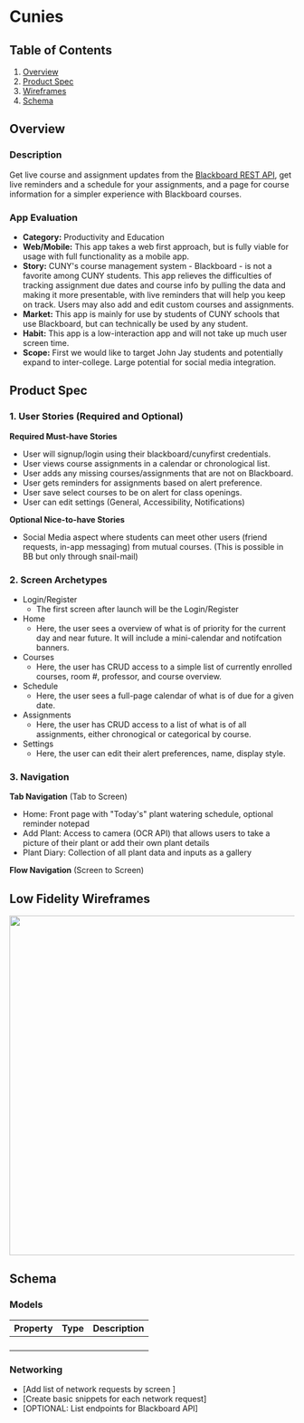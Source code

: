 # Cunies

## Table of Contents
1. [Overview](#Overview)
1. [Product Spec](#Product-Spec)
1. [Wireframes](#Wireframes)
2. [Schema](#Schema)

## Overview
### Description
Get live course and assignment updates from the [Blackboard REST API](https://developer.blackboard.com/), get live reminders and a schedule for your assignments, and a page for course information for a simpler experience with Blackboard courses.

### App Evaluation
- **Category:** Productivity and Education
- **Web/Mobile:** This app takes a web first approach, but is fully viable for usage with full functionality as a mobile app. 
- **Story:** CUNY's course management system - Blackboard  - is not a favorite among CUNY students. This app relieves the difficulties of tracking assignment due dates and course info by pulling the data and making it more presentable, with live reminders that will help you keep on track. Users may also add and edit custom courses and assignments.
- **Market:** This app is mainly for use by students of CUNY schools that use Blackboard, but can technically be used by any student.
- **Habit:** This app is a low-interaction app and will not take up much user screen time.
- **Scope:** First we would like to target John Jay students and potentially expand to inter-college. Large potential for social media integration.

## Product Spec

### 1. User Stories (Required and Optional)

**Required Must-have Stories**

* User will signup/login using their blackboard/cunyfirst credentials.
* User views course assignments in a calendar or chronological list.
* User adds any missing courses/assignments that are not on Blackboard.
* User gets reminders for assignments based on alert preference.
* User save select courses to be on alert for class openings.
* User can edit settings (General, Accessibility, Notifications)


**Optional Nice-to-have Stories**

* Social Media aspect where students can meet other users (friend requests, in-app messaging) from mutual courses. (This is possible in BB but only through snail-mail)


### 2. Screen Archetypes

* Login/Register
   * The first screen after launch will be the Login/Register
* Home
   * Here, the user sees a overview of what is of priority for the current day and near future. It will include a mini-calendar and notifcation banners.
* Courses
    * Here, the user has CRUD access to a simple list of currently enrolled courses, room \#, professor, and course overview.
* Schedule
    * Here, the user sees a full-page calendar of what is of due for a given date.
* Assignments
    * Here, the user has CRUD access to a list of what is of all assignments, either chronogical or categorical by course.
* Settings
    * Here, the user can edit their alert preferences, name, display style.

### 3. Navigation

**Tab Navigation** (Tab to Screen)

* Home: Front page with "Today's" plant watering schedule, optional reminder notepad
* Add Plant: Access to camera (OCR API) that allows users to take a picture of their plant or add their own plant details
* Plant Diary: Collection of all plant data and inputs as a gallery

**Flow Navigation** (Screen to Screen) 


## Low Fidelity Wireframes
<img src="https://i.ibb.co/DLbKwrm/cunies-web-app.png" width=600>


## Schema 

### Models
| Property      | Type     | Description |
   | ------------- | -------- | ------------|
   |               |          |             |
   |               |          |             |
   |               |          |             |
   |               |          |             |
### Networking
- [Add list of network requests by screen ]
- [Create basic snippets for each network request]
- [OPTIONAL: List endpoints for Blackboard API]